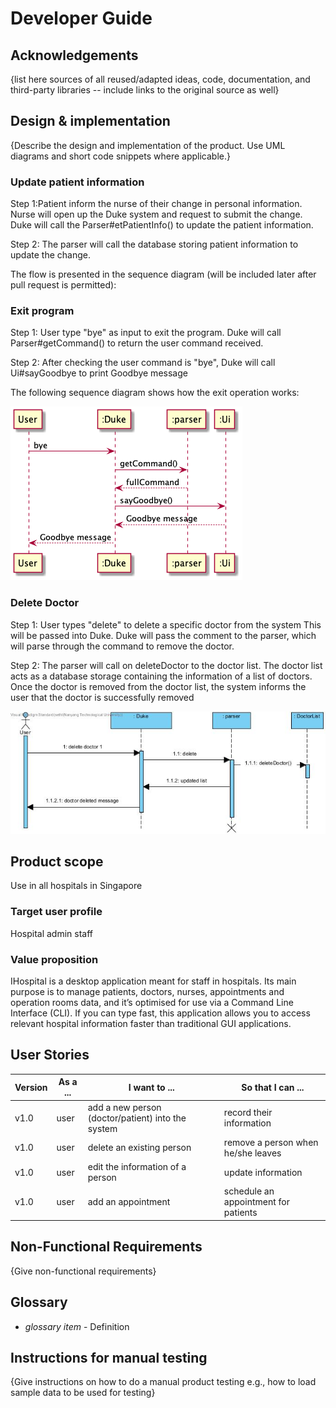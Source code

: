 # Developer Guide

## Acknowledgements

{list here sources of all reused/adapted ideas, code, documentation, and third-party libraries -- include links to the original source as well}

## Design & implementation

{Describe the design and implementation of the product. Use UML diagrams and short code snippets where applicable.}

### Update patient information
Step 1:Patient inform the nurse of their change in personal information. Nurse will open up the Duke system and request to submit the change. Duke will call the Parser#etPatientInfo() to update the patient information. 

Step 2:
The parser will call the database storing patient information to update the change.

The flow is presented in the sequence diagram (will be included later after pull request is permitted):


### Exit program
Step 1: User type "bye" as input to exit the program. Duke will call Parser#getCommand()
to return the user command received.

Step 2: After checking the user command is "bye", Duke will
call Ui#sayGoodbye to print Goodbye message

The following sequence diagram shows how the exit operation works:

![](ByeCommand.png)

### Delete Doctor
Step 1: User types "delete" to delete a specific doctor from the system
This will be passed into Duke. Duke will pass the comment to the parser,
which will parse through the command to remove the doctor.

Step 2: The parser will call on deleteDoctor to the doctor list.
The doctor list acts as a database storage containing the information of a list of doctors.
Once the doctor is removed from the doctor list, the system informs the user that the doctor is successfully removed

![](DeleteDoctor.jpg)

## Product scope
Use in all hospitals in Singapore
### Target user profile
Hospital admin staff

### Value proposition
IHospital is a desktop application meant for staff in hospitals. Its main purpose is to manage patients,
doctors, nurses, appointments and operation rooms data, and it’s optimised for use via a Command Line Interface (CLI).
If you can type fast, this application allows you to access relevant hospital information faster than traditional GUI applications.

## User Stories

| Version | As a ... | I want to ...                                     | So that I can ...                    |
|---------|----------|---------------------------------------------------|--------------------------------------|
| v1.0    | user     | add a new person (doctor/patient) into the system | record their information             |
| v1.0    | user     | delete an existing person                         | remove a person when he/she leaves   |
| v1.0    | user     | edit the information of a person                  | update information                   |
| v1.0    | user     | add an appointment                                | schedule an appointment for patients |




## Non-Functional Requirements

{Give non-functional requirements}

## Glossary

* *glossary item* - Definition

## Instructions for manual testing

{Give instructions on how to do a manual product testing e.g., how to load sample data to be used for testing}
